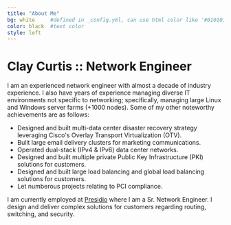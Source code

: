 ```yaml
---
title: "About Me"
bg: white     #defined in _config.yml, can use html color like '#010101'
color: black  #text color
style: left
---
```


# Clay Curtis :: Network Engineer

I am an experienced network engineer with almost a decade of industry experience. I also have years of experience managing diverse IT environments not specific to networking; specifically, managing large Linux and Windows server farms (+1000 nodes).  Some of my other noteworthy achievements are as follows:

- Designed and built multi-data center disaster recovery strategy leveraging Cisco's Overlay Transport Virtualization (OTV).
- Bulit large email delivery clusters for marketing communications.
- Operated dual-stack (IPv4 & IPv6)  data center networks.
- Designed and built multiple private Public Key Infrastructure (PKI) solutions for customers.
- Designed and built large load balancing and global load balancing solutions for customers.
- Let numberous projects relating to PCI compliance.

I am currently employed at [Presidio](http://www.presidio.com/) where I am a Sr. Network Engineer.  I design and deliver complex solutions for customers regarding routing, switching, and security.
